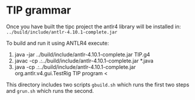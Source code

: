 # TIP grammar

Once you have built the tipc project the antlr4 library will be installed in:
`../build/include/antlr-4.10.1-complete.jar`

To build and run it using ANTLR4 execute:
 1. java -jar ../build/include/antlr-4.10.1-complete.jar  TIP.g4 
 1. javac -cp .:../build/include/antlr-4.10.1-complete.jar *.java
 1. java -cp .:../build/include/antlr-4.10.1-complete.jar org.antlr.v4.gui.TestRig TIP program < <a TIP program>

This directory includes two scripts `gbuild.sh` which runs the first two steps and `grun.sh` which runs the second.
